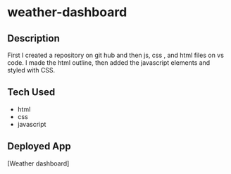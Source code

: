 # weather-dashboard

## Description
First I created a repository on git hub and then js, css , and html files on vs code. I made the html outline, then added the javascript elements and styled with CSS.

## Tech Used
* html
* css
* javascript

## Deployed App
[Weather dashboard]